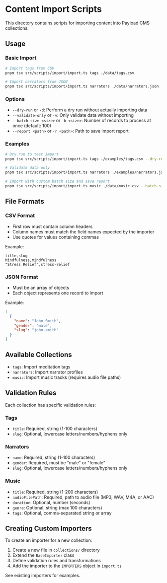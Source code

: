 # Content Import Scripts

This directory contains scripts for importing content into Payload CMS collections.

## Usage

### Basic Import

```bash
# Import tags from CSV
pnpm tsx src/scripts/import/import.ts tags ./data/tags.csv

# Import narrators from JSON
pnpm tsx src/scripts/import/import.ts narrators ./data/narrators.json
```

### Options

- `--dry-run` or `-d`: Perform a dry run without actually importing data
- `--validate-only` or `-v`: Only validate data without importing
- `--batch-size <size>` or `-b <size>`: Number of records to process at once (default: 100)
- `--report <path>` or `-r <path>`: Path to save import report

### Examples

```bash
# Dry run to test import
pnpm tsx src/scripts/import/import.ts tags ./examples/tags.csv --dry-run

# Validate data only
pnpm tsx src/scripts/import/import.ts narrators ./examples/narrators.json --validate-only

# Import with custom batch size and save report
pnpm tsx src/scripts/import/import.ts music ./data/music.csv --batch-size 50 --report ./import-report.txt
```

## File Formats

### CSV Format

- First row must contain column headers
- Column names must match the field names expected by the importer
- Use quotes for values containing commas

Example:
```csv
title,slug
Mindfulness,mindfulness
"Stress Relief",stress-relief
```

### JSON Format

- Must be an array of objects
- Each object represents one record to import

Example:
```json
[
  {
    "name": "John Smith",
    "gender": "male",
    "slug": "john-smith"
  }
]
```

## Available Collections

- `tags`: Import meditation tags
- `narrators`: Import narrator profiles
- `music`: Import music tracks (requires audio file paths)

## Validation Rules

Each collection has specific validation rules:

### Tags
- `title`: Required, string (1-100 characters)
- `slug`: Optional, lowercase letters/numbers/hyphens only

### Narrators
- `name`: Required, string (1-100 characters)
- `gender`: Required, must be "male" or "female"
- `slug`: Optional, lowercase letters/numbers/hyphens only

### Music
- `title`: Required, string (1-200 characters)
- `audioFilePath`: Required, path to audio file (MP3, WAV, M4A, or AAC)
- `duration`: Optional, number (seconds)
- `genre`: Optional, string (max 100 characters)
- `tags`: Optional, comma-separated string or array

## Creating Custom Importers

To create an importer for a new collection:

1. Create a new file in `collections/` directory
2. Extend the `BaseImporter` class
3. Define validation rules and transformations
4. Add the importer to the `IMPORTERS` object in `import.ts`

See existing importers for examples.